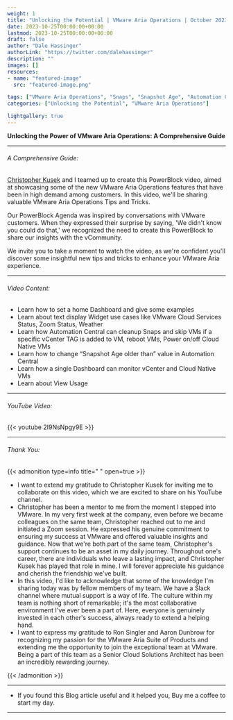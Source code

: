 ```yaml
---
weight: 1
title: "Unlocking the Potential | VMware Aria Operations | October 2023 PowerBlock"
date: 2023-10-25T00:00:00+00:00
lastmod: 2023-10-25T00:00:00+00:00
draft: false
author: "Dale Hassinger"
authorLink: "https://twitter.com/dalehassinger"
description: ""
images: []
resources:
- name: "featured-image"
  src: "featured-image.png"

tags: ["VMware Aria Operations", "Snaps", "Snapshot Age", "Automation Central"]
categories: ["Unlocking the Potential", "VMware Aria Operations"]

lightgallery: true
---
```


**Unlocking the Power of VMware Aria Operations: A Comprehensive Guide**

<!--more-->

---

###### A Comprehensive Guide:

[Christopher Kusek](https://www.linkedin.com/in/christopherkusek/) and I teamed up to create this PowerBlock video, aimed at showcasing some of the new VMware Aria Operations features that have been in high demand among customers. In this video, we'll be sharing valuable VMware Aria Operations Tips and Tricks.  

Our PowerBlock Agenda was inspired by conversations with VMware customers. When they expressed their surprise by saying, 'We didn't know you could do that,' we recognized the need to create this PowerBlock to share our insights with the vCommunity.  

We invite you to take a moment to watch the video, as we're confident you'll discover some insightful new tips and tricks to enhance your VMware Aria experience.  

---

###### Video Content:
* Learn how to set a home Dashboard and give some examples  
* Learn about text display Widget use cases like VMware Cloud Services Status, Zoom Status, Weather  
* Learn how Automation Central can cleanup Snaps and skip VMs if a specific vCenter TAG is added to VM, reboot VMs, Power on/off Cloud Native VMs  
* Learn how to change “Snapshot Age older than” value in Automation Central  
* Learn how a single Dashboard can monitor vCenter and Cloud Native VMs  
* Learn about View Usage

---
###### YouTube Video:  

{{< youtube 2I9NsNpgy9E >}}

---

###### Thank You:

{{< admonition type=info title=" " open=true >}}
* I want to extend my gratitude to Christopher Kusek for inviting me to collaborate on this video, which we are excited to share on his YouTube channel.  
* Christopher has been a mentor to me from the moment I stepped into VMware. In my very first week at the company, even before we became colleagues on the same team, Christopher reached out to me and initiated a Zoom session. He expressed his genuine commitment to ensuring my success at VMware and offered valuable insights and guidance. Now that we're both part of the same team, Christopher's support continues to be an asset in my daily journey. Throughout one's career, there are individuals who leave a lasting impact, and Christopher Kusek has played that role in mine. I will forever appreciate his guidance and cherish the friendship we've built.
* In this video, I'd like to acknowledge that some of the knowledge I'm sharing today was by fellow members of my team. We have a Slack channel where mutual support is a way of life. The culture within my team is nothing short of remarkable; it's the most collaborative environment I've ever been a part of. Here, everyone is genuinely invested in each other's success, always ready to extend a helping hand.  
* I want to express my gratitude to Ron Singler and Aaron Dunbrow for recognizing my passion for the VMware Aria Suite of Products and extending me the opportunity to join the exceptional team at VMware. Being a part of this team as a Senior Cloud Solutions Architect has been an incredibly rewarding journey.  

{{< /admonition >}}

---

* If you found this Blog article useful and it helped you, Buy me a coffee to start my day.  

<center>
<script type="text/javascript" src="https://cdnjs.buymeacoffee.com/1.0.0/button.prod.min.js" data-name="bmc-button" data-slug="dalehassinger" data-color="#FFDD00" data-emoji=""  data-font="Cookie" data-text="Buy me a coffee" data-outline-color="#000000" data-font-color="#000000" data-coffee-color="#ffffff" ></script>
</center>

---

